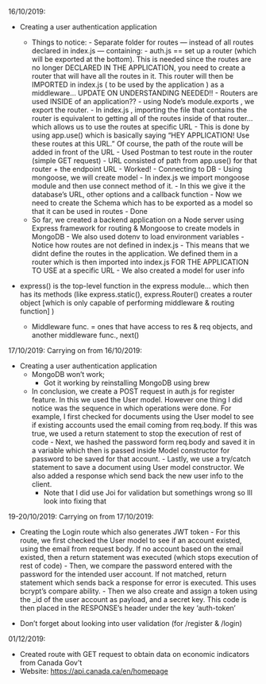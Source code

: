 16/10/2019:
- Creating a user authentication application
    - Things to notice:
            - Separate folder for routes — instead of all routes declared in index.js — containing:
                    - auth.js == set up a router (which will be exported at the bottom). This is needed since the routes are no longer DECLARED IN THE APPLICATION, you need to create a router that will have all the routes in it.  This router will then be IMPORTED in index.js ( to be used by the application ) as a middleware… UPDATE ON UNDERSTANDING NEEDED!!
                                - Routers are used INSIDE of an application??
                        - using Node’s module.exports , we export the router. 
                        - In index.js , importing the file that contains the router is equivalent to getting all of the routes inside of that router… which allows us to use the routes at specific URL
                                - This is done by using app.use()  which is basically saying “HEY APPLICATION! Use these routes at this URL.” Of course, the path of the route will be added in front of the URL
            - Used Postman to test route in the router (simple GET request)
                    - URL consisted of path from app.use() for that router + the endpoint URL
                    - Worked!
            - Connecting to DB
                    - Using mongoose, we will create model
                    - In index.js we import mongoose module and then use connect method of it.
                        - In this we give it the database’s URL, other options and a callback function
            - Now we need to create the Schema which has to be exported as a model so that it can be used in routes
                    - Done
    - So far, we created a backend application on a Node server using Express framework for routing & Mongoose to create models in MongoDB
            - We also used dotenv to load environment variables
            - Notice how routes are not defined in index.js
                    - This means that we didnt define the routes in the application. We defined them in a router which is then imported into index.js FOR THE APPLICATION TO USE at a specific URL
            - We also created a model for user info



- express() is the top-level function in the express module… which then has its methods (like express.static(), express.Router() creates a router object [which is only capable of performing middleware & routing function] )
    - Middleware func. = ones that have access to res & req objects, and another middleware func.,  next()

17/10/2019:
Carrying on from 16/10/2019:
- Creating a user authentication application
    - MongoDB won’t work; 
		- Got it working by reinstalling MongoDB using brew
    - In conclusion, we create a POST request in auth.js for register feature. In this we used the User model. However one thing I did notice was the sequence in which operations were done. For example, I first checked for documents using the User model to see if existing accounts used the email coming from req.body. If this was true, we used a return statement to stop the execution of rest of code
            - Next, we hashed the password form req.body and saved it in a variable which then is passed inside Model constructor for password to be saved for that account.
            - Lastly, we use a try/catch statement to save a document using User model constructor. We also added a response which send back the new user info to the client.
        - Note that I did use Joi for validation but somethings wrong so Ill look into fixing that

19-20/10/2019:
Carrying on from 17/10/2019:
- Creating the Login route which also generates JWT token 
        - For this route, we first checked the User model to see if an account existed, using the email from request body. If no account based on the email existed, then a return statement was executed (which stops execution of rest of code)
            - Then, we compare the password entered with the password for the intended user account. If not matched, return statement which sends back a response for error is executed. This uses bcrypt’s compare ability.
            - Then we also create and assign a token using the _id of the user account as payload, and a secret key. This code is then placed in the RESPONSE’s header under the key ‘auth-token’

- Don’t forget about looking into user validation (for /register & /login)


01/12/2019:
- Created route with GET request to obtain data on economic indicators from Canada Gov't
- Website: https://api.canada.ca/en/homepage
